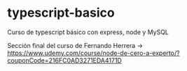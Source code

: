 # typescript-basico
Curso de typescript básico con express, node y MySQL

Sección final del curso de Fernando Herrera -> https://www.udemy.com/course/node-de-cero-a-experto/?couponCode=216FC0AD3271EDA4171D
